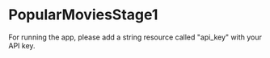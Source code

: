 # PopularMoviesStage1

For running the app, please add a string resource called "api_key" with your API key.

